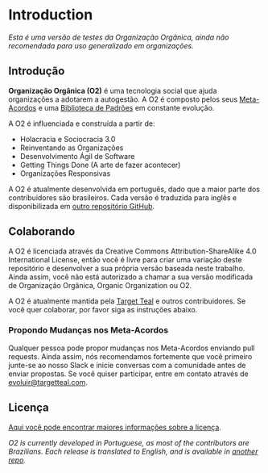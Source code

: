 # Introduction

_Esta é uma versão de testes da Organização Orgânica, ainda não recomendada para uso generalizado em organizações._

## Introdução

**Organização Orgânica \(O2\)** é uma tecnologia social que ajuda organizações a adotarem a autogestão. A O2 é composto pelos seus [Meta-Acordos](meta-acordos/) e uma [Biblioteca de Padrões](biblioteca/) em constante evolução.

A O2 é influenciada e construída a partir de:

* Holacracia e Sociocracia 3.0
* Reinventando as Organizações
* Desenvolvimento Ágil de Software
* Getting Things Done \(A arte de fazer acontecer\)
* Organizações Responsivas

A O2 é atualmente desenvolvida em português, dado que a maior parte dos contribuidores são brasileiros. Cada versão é traduzida para inglês e disponibilizada em [outro repositório GitHub](https://github.com/targetteal/organic-organization-translations/).

## Colaborando

A O2 é licenciada através da Creative Commons Attribution-ShareAlike 4.0 International License, então você é livre para criar uma variação deste repositório e desenvolver a sua própria versão baseada neste trabalho. Ainda assim, você não está autorizado a chamar a sua versão modificada de Organização Orgânica, Organic Organization ou O2.

A O2 é atualmente mantida pela [Target Teal](https://targetteal.com/pt/) e outros contribuidores. Se você quer colaborar, por favor siga as instruções abaixo.

### Propondo Mudanças nos Meta-Acordos

Qualquer pessoa pode propor mudanças nos Meta-Acordos enviando pull requests. Ainda assim, nós recomendamos fortemente que você primeiro junte-se ao nosso Slack e inicie conversas com a comunidade antes de enviar propostas. Se você quiser participar, entre em contato através de [evoluir@targetteal.com](mailto:evoluir@targetteal.com).

## Licença

[Aqui você pode encontrar maiores informações sobre a licença](LICENSE.MD).

_O2 is currently developed in Portuguese, as most of the contributors are Brazilians. Each release is translated to English, and is available in_ [_another repo_](https://github.com/targetteal/organic-organization-translations/)_._
